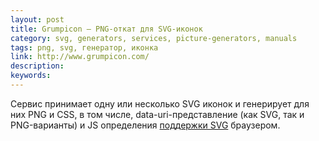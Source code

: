 ```yaml
---
layout: post
title: Grumpicon — PNG-откат для SVG-иконок
category: svg, generators, services, picture-generators, manuals
tags: png, svg, генератор, иконка
link: http://www.grumpicon.com/
description:
keywords:
---
```


<p>Сервис принимает одну или несколько SVG иконок и генерирует для них PNG и CSS, в том числе, data-uri-представление (как SVG, так и PNG-варианты) и JS определения <a href="http://caniuse.com/svg">поддержки SVG</a> браузером.</p>

